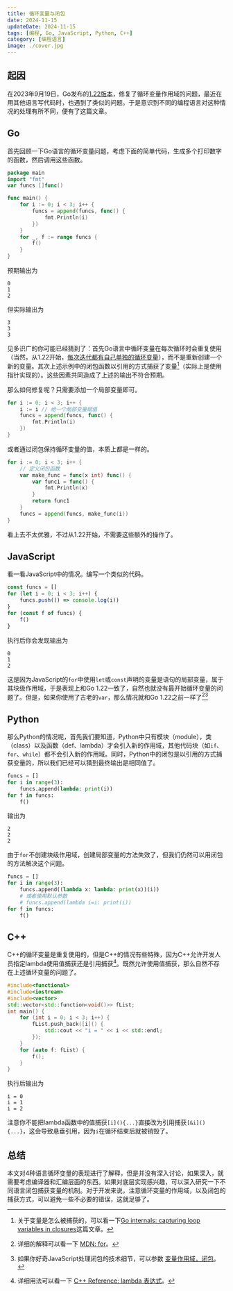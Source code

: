 ```yaml
---
title: 循环变量与闭包
date: 2024-11-15
updateDate: 2024-11-15
tags: [编程, Go, JavaScript, Python, C++]
category: [编程语言]
image: ./cover.jpg
---
```



## 起因

在2023年9月19日，Go发布的[1.22版本](https://go.dev/blog/loopvar-preview)，修复了循环变量作用域的问题，最近在用其他语言写代码时，也遇到了类似的问题。于是意识到不同的编程语言对这种情况的处理有所不同，便有了这篇文章。

## Go

首先回顾一下Go语言的循环变量问题，考虑下面的简单代码，生成多个打印数字的函数，然后调用这些函数。

```go
package main
import "fmt"
var funcs []func()

func main() {
    for i := 0; i < 3; i++ {
        funcs = append(funcs, func() {
            fmt.Println(i)
        })
    }
    for _, f := range funcs {
        f()
    }
}
```

预期输出为

```plaintext
0
1
2
```

但实际输出为

```plaintext
3
3
3
```

见多识广的你可能已经猜到了：首先Go语言中循环变量在每次循环时会重复使用（当然，从1.22开始，[每次迭代都有自己单独的循环变量](https://go.dev/ref/spec#For_clause)），而不是重新创建一个新的变量。其次上述示例中的闭包函数以引用的方式捕获了变量[^variable_capture]（实际上是使用指针实现的）。这些因素共同造成了上述的输出不符合预期。

[^variable_capture]: 关于变量是怎么被捕获的，可以看一下[Go internals: capturing loop variables in closures](https://eli.thegreenplace.net/2019/go-internals-capturing-loop-variables-in-closures/)这篇文章。

那么如何修复呢？只需要添加一个局部变量即可。

```go
for i := 0; i < 3; i++ {
    i := i // 给一个局部变量赋值
    funcs = append(funcs, func() {
        fmt.Println(i)
    })
}
```

或者通过闭包保持循环变量的值，本质上都是一样的。

```go
for i := 0; i < 3; i++ {
    // 定义闭包函数
    var make_func = func(x int) func() {
        var func1 = func() {
            fmt.Println(x)
        }
        return func1
    }
    funcs = append(funcs, make_func(i))
}
```

看上去不太优雅，不过从1.22开始，不需要这些额外的操作了。

## JavaScript

看一看JavaScript中的情况。编写一个类似的代码。

```javascript
const funcs = []
for (let i = 0; i < 3; i++) {
    funcs.push(() => console.log(i))
}
for (const f of funcs) {
    f()
}
```

执行后你会发现输出为

```plaintext
0
1
2
```

这是因为JavaScript的`for`中使用`let`或`const`声明的变量是语句的局部变量，属于其块级作用域，于是表现上和Go 1.22一致了，自然也就没有最开始循环变量的问题了。但是，如果你使用了古老的`var`，那么情况就和Go 1.22之前一样了[^js_for][^js_closure]

[^js_for]: 详细的解释可以看一下 [MDN: for](https://developer.mozilla.org/zh-CN/docs/Web/JavaScript/Reference/Statements/for#initialization)。

[^js_closure]: 如果你好奇JavaScript处理闭包的技术细节，可以参数 [变量作用域，闭包](https://zh.javascript.info/closure)。

## Python

那么Python的情况呢，首先我们要知道，Python中只有模块（module），类（class）以及函数（def、lambda）才会引入新的作用域，其他代码块（如`if`、`for`、`while`）都不会引入新的作用域。同时，Python中的闭包是以引用的方式捕获变量的，所以我们已经可以猜到最终输出是相同值了。

```python
funcs = []
for i in range(3):
    funcs.append(lambda: print(i))
for f in funcs:
    f()
```

输出为

```plaintext
2
2
2
```

由于`for`不创建块级作用域，创建局部变量的方法失效了，但我们仍然可以用闭包的方法解决这个问题。

```python
funcs = []
for i in range(3):
    funcs.append((lambda x: lambda: print(x))(i))
    # 或者使用默认参数
    # funcs.append(lambda i=i: print(i))
for f in funcs:
    f()
```

## C++

C++的循环变量是重复使用的，但是C++的情况有些特殊，因为C++允许开发人员指定lambda使用值捕获还是引用捕获[^lambda_capture]。既然允许使用值捕获，那么自然不存在上述循环变量的问题了。

[^lambda_capture]: 详细用法可以看一下 [C++ Reference: lambda 表达式](https://zh.cppreference.com/w/cpp/language/lambda#lambda_.E6.8D.95.E8.8E.B7)。

```cpp
#include<functional>
#include<iostream>
#include<vector>
std::vector<std::function<void()>> fList;
int main() {
    for (int i = 0; i < 3; i++) {
        fList.push_back([i]() { 
            std::cout << "i = " << i << std::endl;
        });
    }
    for (auto f: fList) {
        f();
    }
}
```

执行后输出为

```plaintext
i = 0
i = 1
i = 2
```

注意你不能把lambda函数中的值捕获`[i](){...}`直接改为引用捕获`[&i](){...}`，这会导致悬垂引用，因为`i`在循环结束后就被销毁了。

## 总结

本文对4种语言循环变量的表现进行了解释，但是并没有深入讨论，如果深入，就需要考虑编译器和汇编层面的东西。如果对底层实现感兴趣，可以深入研究一下不同语言闭包捕获变量的机制。对于开发来说，注意循环变量的作用域，以及闭包的捕获方式，可以避免一些不必要的错误，这就足够了。
